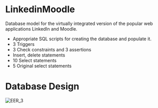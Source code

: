 # LinkedinMoodle

Database model for the virtually integrated version of the popular web applications LinkedIn and Moodle.

- Appropriate SQL scripts for creating the database and populate it.
- 3 Triggers
- 3 Check constraints and 3 assertions
- Insert, delete statements
- 10 Select statements
- 5 Original select statements

# Database Design
![EER_3](https://user-images.githubusercontent.com/67211558/169662019-923052a0-d740-4882-81fe-06d9d700c560.jpg)
